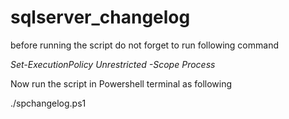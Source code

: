 # sqlserver_changelog

before running the script do not forget to run following command 

_Set-ExecutionPolicy Unrestricted -Scope Process_

Now run the script in Powershell terminal as following 

./spchangelog.ps1
